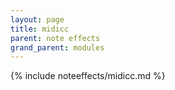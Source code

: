 ```yaml
---
layout: page
title: midicc
parent: note effects
grand_parent: modules
---
```


{% include noteeffects/midicc.md %}
